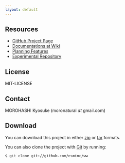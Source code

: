 ```yaml
---
layout: default
---
```

## Resources
- [GitHub Project Page](http://github.com/esminc/ww)
- [Documentations at Wiki](http://wiki.github.com/esminc/ww)
- [Planning Features](http://github.com/moro/ww/issues)
- [Experimental Repository](http://github.com/moro/ww)

## License
MIT-LICENSE

## Contact
MOROHASHI Kyosuke (moronatural _at_ gmail.com)

## Download
You can download this project in either
[zip](http://github.com/esminc/ww/zipball/master) or
[tar](http://github.com/esminc/ww/tarball/master) formats.

You can also clone the project with [Git](http://git-scm.com) by running:

    $ git clone git://github.com/esminc/ww
